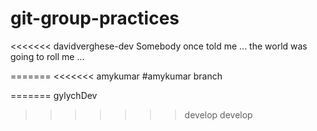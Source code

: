 # git-group-practices

 <<<<<<< davidverghese-dev
 Somebody once told me ...
 the world was going to roll me ... 


 =======
 <<<<<<< amykumar
 #amykumar branch


 =======
 gylychDev
 >>>>>>> develop
 >>>>>>> develop
